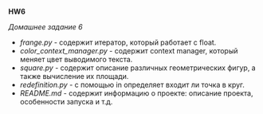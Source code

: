 **HW6**

*Домашнее задание 6*

- *frange.py* - содержит итератор, который работает с float.
- *color_context_manager.py* - содержит context manager, который меняет цвет выводимого текста.
- *square.py* - содержит описание различных геометрических фигур, а также вычисление их площади.
- *redefinition.py* - с помощью in определяет входит ли точка в круг.
- *README.md* - содержит информацию о проекте: описание проекта, особенности запуска и т.д.